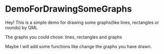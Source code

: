 # DemoForDrawingSomeGraphs
Hey! This is a simple demo for drawing some graphs(like lines, rectangles or rounds) by QML

The graphs you could chose: lines, rectangles and graphs

Maybe I will add some functions like change the graphs you have drawn.
